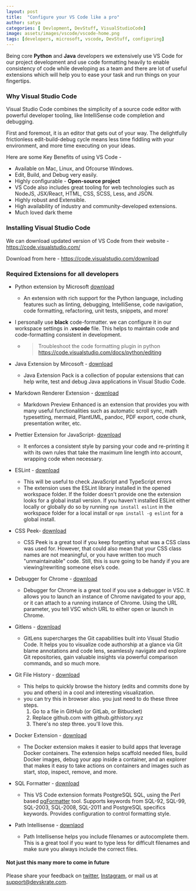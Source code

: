```yaml
---
layout: post
title:  "Configure your VS Code like a pro"
author: satya
categories: [ Devlopment, DevStuff, VisualStudioCode]
image: assets/images/vscode/vscode-home.png
tags: [developers, microsoft, vscode, DevStuff, configuring]
---
```


Being core **Python** and **Java** developers we extensively use VS Code for our project development and use code formatting heavily to enable consistency of code while developing as a team and there are lot of useful extensions which will help you to ease your task and run things on your fingertips.  

### Why Visual Studio Code 
Visual Studio Code combines the simplicity of a source code editor with powerful developer tooling, like IntelliSense code completion and debugging.

First and foremost, it is an editor that gets out of your way. The delightfully frictionless edit-build-debug cycle means less time fiddling with your environment, and more time executing on your ideas.

Here are some Key Benefits of using VS Code - 
* Available on Mac, Linux, and Ofcourse Windows.
* Edit, Build, and Debug very easily.
* Highly configurable - **Open-source project** 
* VS Code also includes great tooling for web technologies such as NodeJS, JSX/React, HTML, CSS, SCSS, Less, and JSON.
* Highly robust and Extensible.
* High availability of industry and community-developed extensions.
* Much loved dark theme

### Installing Visual Studio Code
We can download updated version of VS Code from their website - https://code.visualstudio.com/

Download from here  - https://code.visualstudio.com/download

### Required Extensions for all developers
* Python extension by Microsoft [download](https://marketplace.visualstudio.com/items?itemName=ms-python.python)
    - An extension with rich support for the Python language, including features such as linting, debugging, IntelliSense, code navigation, code formatting, refactoring, unit tests, snippets, and more!
* I personally use **black** code-formatter. we can configure it in our workspace settings in **.vscode** file. This helps to maintain code and code-formatting consistent in development.
    -   > Troubleshoot the code formatting plugin in python
        > https://code.visualstudio.com/docs/python/editing
* Java Extension by Mircosoft - [download](https://marketplace.visualstudio.com/items?itemName=vscjava.vscode-java-pack)
    + Java Extension Pack is a collection of popular extensions that can help write, test and debug Java applications in Visual Studio Code.

* Markdown Renderer Extension - [download](https://marketplace.visualstudio.com/items?itemName=shd101wyy.markdown-preview-enhanced)


    + Markdown Preview Enhanced is an extension that provides you with many useful functionalities such as automatic scroll sync, math typesetting, mermaid, PlantUML, pandoc, PDF export, code chunk, presentation writer, etc.

* Prettier Extension for JavaScript- [download](https://marketplace.visualstudio.com/items?itemName=esbenp.prettier-vscode)
    + It enforces a consistent style by parsing your code and re-printing it with its own rules that take the maximum line length into account, wrapping code when necessary.
    
* ESLint - [download](https://marketplace.visualstudio.com/items?itemName=dbaeumer.vscode-eslint)
    + This will be useful to check JavaScript and TypeScript errors 
    + The extension uses the ESLint library installed in the opened workspace folder. If the folder doesn't provide one the extension looks for a global install version. If you haven't installed ESLint either locally or globally do so by running `npm install eslint` in the workspace folder for a local install or `npm install -g eslint` for a global install.
* CSS Peek- [download](https://marketplace.visualstudio.com/items?itemName=pranaygp.vscode-css-peek)
    + CSS Peek is a great tool if you keep forgetting what was a CSS class was used for. However, that could also mean that your CSS class names are not meaningful, or you have written too much "unmaintainable" code. Still, this is sure going to be handy if you are viewing/rewriting someone else’s code. 

* Debugger for Chrome - [download](https://marketplace.visualstudio.com/items?itemName=msjsdiag.debugger-for-chrome)
    + Debugger for Chrome is a great tool if you use a debugger in VSC. It allows you to launch an instance of Chrome navigated to your app, or it can attach to a running instance of Chrome. Using the URL parameter, you tell VSC which URL to either open or launch in Chrome.

* Gitlens - [download](https://marketplace.visualstudio.com/items?itemName=eamodio.gitlens)
    + GitLens supercharges the Git capabilities built into Visual Studio Code. It helps you to visualize code authorship at a glance via Git blame annotations and code lens, seamlessly navigate and explore Git repositories, gain valuable insights via powerful comparison commands, and so much more.
* Git File History - [download](https://marketplace.visualstudio.com/items?itemName=pomber.git-file-history)
    + This helps to quickly browse the history (edits and commits done by you and others) in a cool and interesting visualization. 
    + you can try this in browser also. you just need to do these three steps.
        1. Go to a file in GitHub (or GitLab, or Bitbucket)
        2. Replace github.com with github.githistory.xyz
        3. There's no step three. you'll love this.
* Docker Extension - [download](https://marketplace.visualstudio.com/items?itemName=ms-azuretools.vscode-docker)
    + The Docker extension makes it easier to build apps that leverage Docker containers. The extension helps scaffold needed files, build Docker images, debug your app inside a container, and an explorer that makes it easy to take actions on containers and images such as start, stop, inspect, remove, and more.
* SQL Formatter - [download](https://marketplace.visualstudio.com/items?itemName=bradymholt.pgformatter
)
    + This VS Code extension formats PostgreSQL SQL, using the Perl based [pgFormatter](https://github.com/darold/pgFormatter) tool. Supports keywords from SQL-92, SQL-99, SQL-2003, SQL-2008, SQL-2011 and PostgreSQL specifics keywords. Provides configuration to control formatting style.
* Path Intellisense - [downlaod](https://marketplace.visualstudio.com/items?itemName=bradymholt.pgformatter)
    + Path Intellisense helps you include filenames or autocomplete them. This is a great tool if you want to type less for difficult filenames and make sure you always include the correct files.

#### Not just this many more to come in future
Please share your feedback on [twitter](https://twitter.com/devskrate), [Instagram](https://instagram.com/devskrate), or mail us at support@devskrate.com.

